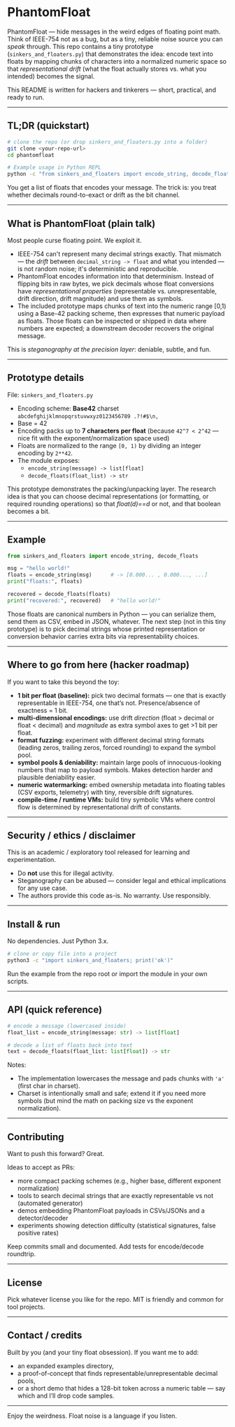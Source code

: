 # PhantomFloat

PhantomFloat — hide messages in the weird edges of floating point math.  
Think of IEEE-754 not as a bug, but as a tiny, reliable noise source you can *speak* through. This repo contains a tiny prototype (`sinkers_and_floaters.py`) that demonstrates the idea: encode text into floats by mapping chunks of characters into a normalized numeric space so that *representational drift* (what the float actually stores vs. what you intended) becomes the signal.

This README is written for hackers and tinkerers — short, practical, and ready to run.

---

## TL;DR (quickstart)

```bash
# clone the repo (or drop sinkers_and_floaters.py into a folder)
git clone <your-repo-url>
cd phantomfloat

# Example usage in Python REPL
python -c "from sinkers_and_floaters import encode_string, decode_floats; f=encode_string('hello world!'); print(f); print(decode_floats(f))"
```

You get a list of floats that encodes your message. The trick is: you treat whether decimals round-to-exact or drift as the bit channel.

---

## What is PhantomFloat (plain talk)

Most people curse floating point. We exploit it.

- IEEE-754 can't represent many decimal strings exactly. That mismatch — the *drift* between `decimal_string -> float` and what you intended — is not random noise; it's deterministic and reproducible.
- PhantomFloat encodes information into that determinism. Instead of flipping bits in raw bytes, we pick decimals whose float conversions have *representational properties* (representable vs. unrepresentable, drift direction, drift magnitude) and use them as symbols.
- The included prototype maps chunks of text into the numeric range [0,1) using a Base-42 packing scheme, then expresses that numeric payload as floats. Those floats can be inspected or shipped in data where numbers are expected; a downstream decoder recovers the original message.

This is *steganography at the precision layer*: deniable, subtle, and fun.

---

## Prototype details

File: `sinkers_and_floaters.py`

- Encoding scheme: **Base42** charset  
  `abcdefghijklmnopqrstuvwxyz0123456789 .?!#$\n,`
- Base = 42
- Encoding packs up to **7 characters per float** (because `42^7 < 2^42` — nice fit with the exponent/normalization space used)
- Floats are normalized to the range `[0, 1)` by dividing an integer encoding by `2**42`.
- The module exposes:
  - `encode_string(message) -> list[float]`
  - `decode_floats(float_list) -> str`

This prototype demonstrates the packing/unpacking layer. The research idea is that you can choose decimal representations (or formatting, or required rounding operations) so that *float(d)==d* or not, and that boolean becomes a bit.

---

## Example

```python
from sinkers_and_floaters import encode_string, decode_floats

msg = "hello world!"
floats = encode_string(msg)      # -> [0.000... , 0.000..., ...]
print("floats:", floats)

recovered = decode_floats(floats)
print("recovered:", recovered)   # "hello world!"
```

Those floats are canonical numbers in Python — you can serialize them, send them as CSV, embed in JSON, whatever. The next step (not in this tiny prototype) is to pick decimal strings whose printed representation or conversion behavior carries extra bits via representability choices.

---

## Where to go from here (hacker roadmap)

If you want to take this beyond the toy:

- **1 bit per float (baseline):** pick two decimal formats — one that is exactly representable in IEEE-754, one that’s not. Presence/absence of exactness = 1 bit.
- **multi-dimensional encodings:** use drift *direction* (float > decimal or float < decimal) and *magnitude* as extra symbol axes to get >1 bit per float.
- **format fuzzing:** experiment with different decimal string formats (leading zeros, trailing zeros, forced rounding) to expand the symbol pool.
- **symbol pools & deniability:** maintain large pools of innocuous-looking numbers that map to payload symbols. Makes detection harder and plausible deniability easier.
- **numeric watermarking:** embed ownership metadata into floating tables (CSV exports, telemetry) with tiny, reversible drift signatures.
- **compile-time / runtime VMs:** build tiny symbolic VMs where control flow is determined by representational drift of constants.

---

## Security / ethics / disclaimer

This is an academic / exploratory tool released for learning and experimentation.

- Do **not** use this for illegal activity.
- Steganography can be abused — consider legal and ethical implications for any use case.
- The authors provide this code as-is. No warranty. Use responsibly.

---

## Install & run

No dependencies. Just Python 3.x.

```bash
# clone or copy file into a project
python3 -c "import sinkers_and_floaters; print('ok')"
```

Run the example from the repo root or import the module in your own scripts.

---

## API (quick reference)

```py
# encode a message (lowercased inside)
float_list = encode_string(message: str) -> list[float]

# decode a list of floats back into text
text = decode_floats(float_list: list[float]) -> str
```

Notes:
- The implementation lowercases the message and pads chunks with `'a'` (first char in charset).
- Charset is intentionally small and safe; extend it if you need more symbols (but mind the math on packing size vs the exponent normalization).

---

## Contributing

Want to push this forward? Great.

Ideas to accept as PRs:
- more compact packing schemes (e.g., higher base, different exponent normalization)
- tools to search decimal strings that are exactly representable vs not (automated generator)
- demos embedding PhantomFloat payloads in CSVs/JSONs and a detector/decoder
- experiments showing detection difficulty (statistical signatures, false positive rates)

Keep commits small and documented. Add tests for encode/decode roundtrip.

---

## License

Pick whatever license you like for the repo. MIT is friendly and common for tool projects.

---

## Contact / credits

Built by you (and your tiny float obsession). If you want me to add:
- an expanded examples directory,
- a proof-of-concept that finds representable/unrepresentable decimal pools,
- or a short demo that hides a 128-bit token across a numeric table — say which and I’ll drop code samples.

---

Enjoy the weirdness. Float noise is a language if you listen.
